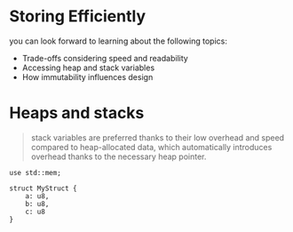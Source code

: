 # Storing Efficiently

you can look forward to learning about the following topics:

- Trade-offs considering speed and readability
- Accessing heap and stack variables
- How immutability influences design

# Heaps and stacks
> stack variables are preferred thanks to their low overhead and speed compared to heap-allocated data, which automatically introduces overhead thanks to the necessary heap pointer.

    use std::mem;
    
    struct MyStruct {
        a: u8,
        b: u8,
        c: u8
    }